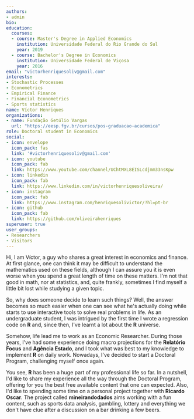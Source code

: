 ```yaml
---
authors:
- admin
bio:
education:
  courses:
  - course: Master's Degree in Applied Economics
    institution: Universidade Federal do Rio Grande do Sul
    year: 2019
  - course: Bachelor's Degree in Economics
    institution: Universidade Federal de Viçosa
    year: 2016
email: "victorhenriquesoliv@gmail.com"
interests:
- Stochastic Processes
- Econometrics
- Empirical Finance
- Financial Econometrics
- Sports statistics
name: Víctor Henriques
organizations:
- name: Fundação Getúlio Vargas
  url: "https://eesp.fgv.br/cursos/pos-graduacao-academica"
role: Doctoral student in Economics
social:
- icon: envelope
  icon_pack: fas
  link: '#victorhenriquesoliv@gmail.com'
- icon: youtube
  icon_pack: fab
  link: https://www.youtube.com/channel/UChtMXL8EISLcdjmm33nsKpw
- icon: linkedin
  icon_pack: fab
  link: https://www.linkedin.com/in/victorhenriquesoliveira/
- icon: instagram
  icon_pack: fab
  link: https://www.instagram.com/henriquesolivictor/?hl=pt-br
- icon: github
  icon_pack: fab
  link: https://github.com/oliveirahenriques
superuser: true
user_groups:
- Researchers
- Visitors
---
```


Hi, I am Víctor, a guy who shares a great interest in economics and finance. At first glance, one can think it may be difficult to understand the mathematics used on these fields, although I can assure you it is even worse when you spend a great length of time on these matters. I'm not that good in math, nor at statistics, and, quite frankly, sometimes I find myself a little bit lost while studying a given topic. 

So, why does someone decide to learn such things? Well, the answer becomes so much easier when one can see what he's actually doing while starts to use interactive tools to solve real problems in life. As an undergraduate student, I was intrigued by the first time I wrote a regression code on **R** and, since then, I've learnt a lot about the **R** universe. 

Somehow, life lead me to work as an Economic Researcher. During those years, I've had some experience doing macro projections for the **Relatório Focus** and **Agência Estado**, and I took what was best to my knowledge to implement **R** on daily work. Nowadays, I've decided to start a Doctoral Program, challenging myself once again.

You see, **R** has been a huge part of my professional life so far. In a nutshell, I'd like to share my experience all the way through the Doctoral Program, offering for you the best free available content that one can expected. Also, I'd like to spending some time on a personal project together with **Ricardo Oscar**. The project called **mineirandodados** aims working with a fun content, such as sports data analysis, gambling, lottery and everything we don't have clue after a discussion on a bar drinking a few beers.   
